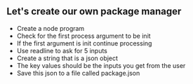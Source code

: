 
## Let's create our own package manager

* Create a node program
* Check for the first process argument to be init
* If the first argument is init continue processing
* Use readline to ask for 5 inputs
* Create a string that is a json object
* The key values should be the inputs you get from the user
* Save this json to a file called package.json
